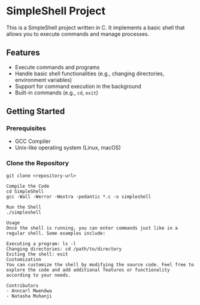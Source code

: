 # SimpleShell Project

This is a SimpleShell project written in C. It implements a basic shell that allows you to execute commands and manage processes.

## Features

- Execute commands and programs
- Handle basic shell functionalities (e.g., changing directories, environment variables)
- Support for command execution in the background
- Built-in commands (e.g., `cd`, `exit`)

## Getting Started

### Prerequisites

- GCC Compiler
- Unix-like operating system (Linux, macOS)

### Clone the Repository

```shell
git clone <repository-url> 

Compile the Code
cd SimpleShell
gcc -Wall -Werror -Wextra -pedantic *.c -o simpleshell

Run the Shell
./simpleshell

Usage
Once the shell is running, you can enter commands just like in a regular shell. Some examples include:

Executing a program: ls -l
Changing directories: cd /path/to/directory
Exiting the shell: exit
Customization
You can customize the shell by modifying the source code. Feel free to explore the code and add additional features or functionality according to your needs.

Contributors
- Anncarl Mwendwa
- Natasha Muhanji

